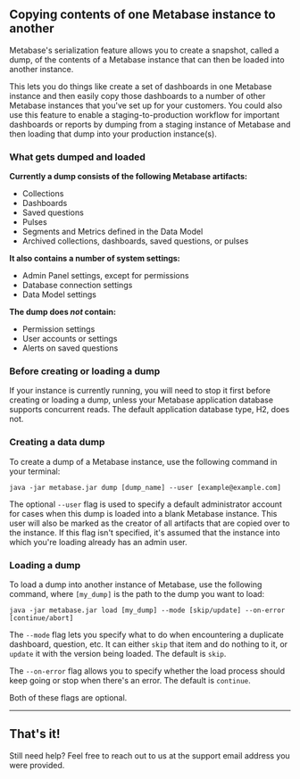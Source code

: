 ## Copying contents of one Metabase instance to another

Metabase's serialization feature allows you to create a snapshot, called a dump, of the contents of a Metabase instance that can then be loaded into another instance.

This lets you do things like create a set of dashboards in one Metabase instance and then easily copy those dashboards to a number of other Metabase instances that you've set up for your customers. You could also use this feature to enable a staging-to-production workflow for important dashboards or reports by dumping from a staging instance of Metabase and then loading that dump into your production instance(s).

### What gets dumped and loaded
**Currently a dump consists of the following Metabase artifacts:**
* Collections
* Dashboards
* Saved questions
* Pulses
* Segments and Metrics defined in the Data Model
* Archived collections, dashboards, saved questions, or pulses

**It also contains a number of system settings:**
* Admin Panel settings, except for permissions
* Database connection settings
* Data Model settings

**The dump does _not_ contain:**
* Permission settings
* User accounts or settings
* Alerts on saved questions

### Before creating or loading a dump
If your instance is currently running, you will need to stop it first before creating or loading a dump, unless your Metabase application database supports concurrent reads. The default application database type, H2, does not.

### Creating a data dump
To create a dump of a Metabase instance, use the following command in your terminal:

`java -jar metabase.jar dump [dump_name] --user [example@example.com]`

The optional `--user` flag is used to specify a default administrator account for cases when this dump is loaded into a blank Metabase instance. This user will also be marked as the creator of all artifacts that are copied over to the instance. If this flag isn't specified, it's assumed that the instance into which you're loading already has an admin user.

### Loading a dump
To load a dump into another instance of Metabase, use the following command, where `[my_dump]` is the path to the dump you want to load:

`java -jar metabase.jar load [my_dump] --mode [skip/update] --on-error [continue/abort]`

The `--mode` flag lets you specify what to do when encountering a duplicate dashboard, question, etc. It can either `skip` that item and do nothing to it, or `update` it with the version being loaded. The default is `skip`.

The `--on-error` flag allows you to specify whether the load process should keep going or stop when there's an error. The default is `continue`.

Both of these flags are optional.

---

## That's it!
Still need help? Feel free to reach out to us at the support email address you were provided.
